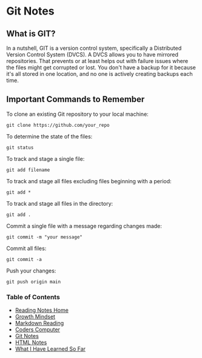 # Git Notes

## What is GIT?
In a nutshell, GIT is a version control system, specifically a Distributed Version Control System (DVCS).  A DVCS allows you to have mirrored repositories.  That prevents or at least helps out with failure issues where the files might get corrupted or lost. You don't have a backup for it because it's all stored in one location, and no one is actively creating backups each time.

## Important Commands to Remember
To clone an existing Git repository to your local machine:
```
git clone https://github.com/your_repo
```

To determine the state of the files:
```
git status
```

To track and stage a single file:
```
git add filename
```

To track and stage all files excluding files beginning with a period:
```
git add *
```

To track and stage all files in the directory:
```
git add .
```

Commit a single file with a message regarding changes made:
```
git commit -m "your message"
```

Commit all files:
```
git commit -a
```

Push your changes:
```
git push origin main
```

### Table of Contents
* [Reading Notes Home](README.md)
* [Growth Mindset](growth_mindset.md)
* [Markdown Reading](markdown.md)
* [Coders Computer](coders_computer.md)
* [Git Notes](git_notes.md)
* [HTML Notes](html_notes.md)
* [What I Have Learned So Far](learned_so_far.md)